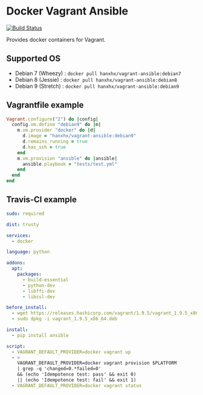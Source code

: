 Docker Vagrant Ansible
======================

[![Build Status](https://travis-ci.org/HanXHX/docker-vagrant-ansible.svg?branch=master)](https://travis-ci.org/HanXHX/docker-vagrant-ansible)

Provides docker containers for Vagrant.

Supported OS
------------

* Debian 7 (Wheezy) : `docker pull hanxhx/vagrant-ansible:debian7`
* Debian 8 (Jessie) : `docker pull hanxhx/vagrant-ansible:debian8`
* Debian 9 (Stretch) : `docker pull hanxhx/vagrant-ansible:debian9`

Vagrantfile example
-------------------

```ruby
Vagrant.configure("2") do |config|
  config.vm.define "debian9" do |m|
    m.vm.provider "docker" do |d|
      d.image = "hanxhx/vagrant-ansible:debian9"
      d.remains_running = true
      d.has_ssh = true
    end
    m.vm.provision "ansible" do |ansible|
      ansible.playbook = "tests/test.yml"
    end
  end
end
```

Travis-CI example
-----------------

```yaml
sudo: required

dist: trusty

services:
  - docker

language: python

addons:
  apt:
    packages:
      - build-essential
      - python-dev
      - libffi-dev
      - libssl-dev

before_install:
  - wget https://releases.hashicorp.com/vagrant/1.9.5/vagrant_1.9.5_x86_64.deb
  - sudo dpkg -i vagrant_1.9.5_x86_64.deb

install:
  - pip install ansible

script:
  - VAGRANT_DEFAULT_PROVIDER=docker vagrant up
  - >
    VAGRANT_DEFAULT_PROVIDER=docker vagrant provision $PLATFORM
    | grep -q 'changed=0.*failed=0'
    && (echo 'Idempotence test: pass' && exit 0)
    || (echo 'Idempotence test: fail' && exit 1)
  - VAGRANT_DEFAULT_PROVIDER=docker vagrant status
```
